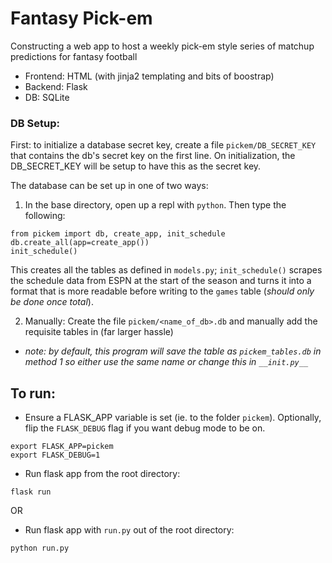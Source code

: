 # Fantasy Pick-em

Constructing a web app to host a weekly pick-em style series of matchup predictions for fantasy football


- Frontend: HTML (with jinja2 templating and bits of boostrap)
- Backend: Flask
- DB: SQLite


### DB Setup:

First: to initialize a database secret key, create a file `pickem/DB_SECRET_KEY` that contains the db's secret key on the first line. On initialization, the DB_SECRET_KEY will be setup to have this as the secret key.

The database can be set up in one of two ways:

1. In the base directory, open up a repl with `python`. Then type the following:

```
from pickem import db, create_app, init_schedule
db.create_all(app=create_app())
init_schedule()
```

This creates all the tables as defined in `models.py`; `init_schedule()` scrapes the schedule data from ESPN at the start of the season and turns it into a format that is more readable before writing to the `games` table (*should only be done once total*).

2. Manually: Create the file `pickem/<name_of_db>.db` and manually add the requisite tables in (far larger hassle)
- *note: by default, this program will save the table as `pickem_tables.db` in method 1 so either use the same name or change this in `__init.py__`*


## To run:

- Ensure a FLASK_APP variable is set (ie. to the folder `pickem`). Optionally, flip the `FLASK_DEBUG` flag if you want debug mode to be on.
```
export FLASK_APP=pickem
export FLASK_DEBUG=1
```
- Run flask app from the root directory:
```
flask run
```
OR
- Run flask app with `run.py` out of the root directory:
```
python run.py
```